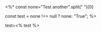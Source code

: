 <%*
const none="Test another".split(" ")[0]

const test = none !== null ? none: "True";
%>

test=<% test %>